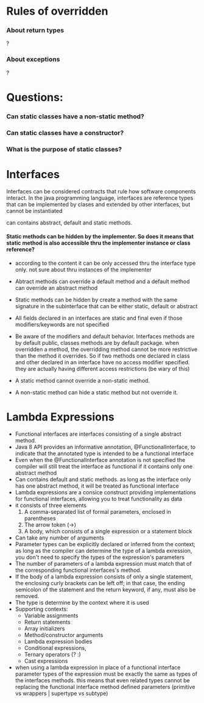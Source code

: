 # Rules of overridden
### About return types
?
### About exceptions
?


# Questions:

### Can static classes have a non-static method?
### Can static classes have a constructor?
### What is the purpose of static classes?

# Interfaces
Interfaces can be considered contracts that rule how software components interact. In the java programming language, interfaces are reference types that can be implemented by clases and extended by other interfaces, but cannot be instantiated

can contains abstract, default and static methods. 

#### Static methods can be hidden by the implementer. So does it means that static method is also accessible thru the implementer instance or class reference? 

* according to the content it can be only accessed thru the interface type only. not sure about thru instances of the implementer

* Abtract methods can override a default method and a default method can override an abstract method

* Static methods can be hidden by create a method with the same signature in the subinterface that can be either static, default or abstract

* All fields declared in an interfaces are static and final even if those modifiers/keywords are not specified

* Be aware of the modifiers and default behavior. Interfaces methods are by default public, classes methods are by default package. when overridden a method, the overridding method cannot be more restrictive than the method it overrides. So if two methods one declared in class and other declared in an interface have no access modifier specified. they are actually having different access restrictions (be wary of this)

* A static method cannot override a non-static method.

* A non-static method can hide a static method but not override it.

# Lambda Expressions
* Functional interfaces are interfaces consisting of a single abstract method. 
* Java 8 API provides an informative annotation, @FunctionalInterface, to indicate that the annotated type is intended to be a functional interface
* Even when the @FunctionalInterface annotation is not specified the compiler will still treat the interface as functional if it contains only one abstract method
* Can contains default and static methods. as long as the interface only has one abstract method, it will be treated as functional interface
* Lambda expressions are a consice construct providing implementations for functional interfaces, allowing you to treat functionality as data
* it consists of three elements
  1. A comma-separated list of formal parameters, enclosed in parentheses
  2. The arrow token (->)
  3. A body, which consists of a single expression or a statement block
* Can take any number of arguments
* Parameter types can be explicitly declared or inferred from the context; as long as the compiler can determine the type of a lambda exression, you don't need to specify the types of the expression's parameters
* The number of parameters of a lambda expression must match that of the corresponding functional interfaces's method.
* If the body of a lambda expression consists of only a single statement, the enclosing curly brackets can be left off; in that case, the ending semicolon of the statement and the return keyword, if any, must also be removed.
* The type is determine by the context where it is used
* Supporting contexts:
  - Variable assignments
  - Return statements
  - Array initializers
  - Method/constructor arguments
  - Lambda expression bodies
  - Conditional expressions,
  - Ternary operators (? :)
  - Cast expressions
* when using a lambda expression in place of a functional interface parameter types of the expression must be exactly the same as types of the interfaces methods. this means that even related types cannot be replacing the functional interface method defined parameters (primitive vs wrappers | supertype vs subtype)
